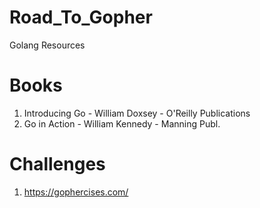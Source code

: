 # Road_To_Gopher
Golang Resources

# Books
1. Introducing Go - William Doxsey - O'Reilly Publications
2. Go in Action - William Kennedy - Manning Publ. 

# Challenges
1. https://gophercises.com/
